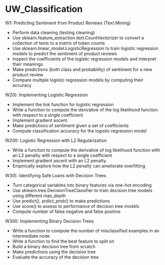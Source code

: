 # UW_Classification

W1: Predicting Sentiment from Product Reviews (Text Mining)
- Perform data cleaning (texting cleaning)
- Use sklearn.feature_extraction.text.CountVectorizer to convert a collection of texts to a matrix of token counts
- Use sklearn.linear_model.LogisticRegression to train logistic regression models to predict the sentiment of product reviews
- Inspect the coefficients of the logistic regression models and interpret their meanings
- Make predictions (both class and probability) of sentiment for a new product review
- Compare multiple logistic regression models by computing their accuracy

W2(I): Implementing Logistic Regression
- Implement the link function for logistic regression
- Write a function to compute the derivative of the log likelihood function with respect to a single coefficient
- Implement gradient ascent
- Make predictions of sentiment given a set of coefficients
- Compute classification accuracy for the logistic regression model

W2(II): Logistic Regression with L2 Regularization
- Write a function to compute the derivative of log likelihood function with an L2 penalty with respect to a single coefficient
- Implement gradient ascent with an L2 penalty.
- Empirically explore how the L2 penalty can ameliorate overfitting

W3(I): Identifying Safe Loans with Decision Trees
- Turn categorical variables into binary features via one-hot encoding
- Use sklearn.tree.DecisionTreeClassifier to train decision tree models using different max_depth
- Use predict(), prdict_prob() to make predictions
- Use score() to assess to performance of decision tree models
- Compute number of false negative and false positive

W3(II): Implementing Binary Decision Trees
- Write a function to compute the number of misclassified examples in an intermediate node
- Write a function to find the best feature to split on
- Build a binary decision tree from scratch
- Make predictions using the decision tree
- Evaluate the accuracy of the decision tree

